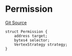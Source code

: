 # Permission
[Git Source](https://github.com/llama-community/vertex-v1/blob/8146b0e9a9ffa7cd971f2eedb0f6b4018cc535f8/src/utils/Structs.sol)


```solidity
struct Permission {
    address target;
    bytes4 selector;
    VertexStrategy strategy;
}
```

